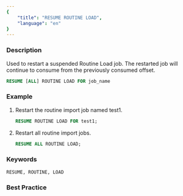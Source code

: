 ```yaml
---
{
    "title": "RESUME ROUTINE LOAD",
    "language": "en"
}
---
```


<!--
Licensed to the Apache Software Foundation (ASF) under one
or more contributor license agreements.  See the NOTICE file
distributed with this work for additional information
regarding copyright ownership.  The ASF licenses this file
to you under the Apache License, Version 2.0 (the
"License"); you may not use this file except in compliance
with the License.  You may obtain a copy of the License at

  http://www.apache.org/licenses/LICENSE-2.0

Unless required by applicable law or agreed to in writing,
software distributed under the License is distributed on an
"AS IS" BASIS, WITHOUT WARRANTIES OR CONDITIONS OF ANY
KIND, either express or implied.  See the License for the
specific language governing permissions and limitations
under the License.
-->



### Description

Used to restart a suspended Routine Load job. The restarted job will continue to consume from the previously consumed offset.

```sql
RESUME [ALL] ROUTINE LOAD FOR job_name
```

### Example

1. Restart the routine import job named test1.

    ```sql
    RESUME ROUTINE LOAD FOR test1;
    ```

2. Restart all routine import jobs.

    ```sql
    RESUME ALL ROUTINE LOAD;
    ```

### Keywords

    RESUME, ROUTINE, LOAD

### Best Practice

